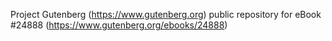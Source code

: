 Project Gutenberg (https://www.gutenberg.org) public repository for eBook #24888 (https://www.gutenberg.org/ebooks/24888)
